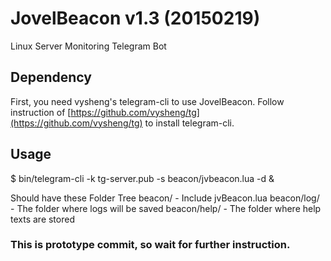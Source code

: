# JovelBeacon v1.3 (20150219)
Linux Server Monitoring Telegram Bot

## Dependency
First, you need vysheng's telegram-cli to use JovelBeacon.
Follow instruction of [https://github.com/vysheng/tg](https://github.com/vysheng/tg) to install telegram-cli.

## Usage
$ bin/telegram-cli -k tg-server.pub -s beacon/jvbeacon.lua -d &

Should have these Folder Tree
beacon/ - Include jvBeacon.lua
beacon/log/ - The folder where logs will be saved
beacon/help/ - The folder where help texts are stored

### This is prototype commit, so wait for further instruction.
